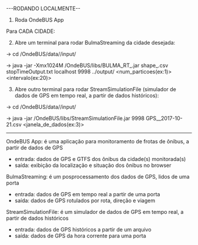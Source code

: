 ---RODANDO LOCALMENTE--

1. Roda OndeBUS App

Para CADA CIDADE:

2. Abre um terminal para rodar BulmaStreaming da cidade desejada:

-> cd <path>/OndeBUS/data/<cidade>/input/

-> java -jar -Xmx1024M <path>/OndeBUS/libs/BULMA_RT_<cidade>.jar shape_<cidade>.csv stopTimeOutput<cidade>.txt localhost 9998 ../output/ <num_particoes(ex:1)> <intervalo(ex:20)>

3. Abre outro terminal para rodar StreamSimulationFile (simulador de dados de GPS em tempo real, a partir de dados históricos):

-> cd <path>/OndeBUS/data/<cidade>/input/

-> java -jar <path>/OndeBUS/libs/StreamSimulationFile.jar 9998 GPS_<cidade>_2017-10-21.csv <janela_de_dados(ex:3)>


--------------------

OndeBUS App: é uma aplicação para monitoramento de frotas de ônibus, a partir de dados de GPS
- entrada: dados de GPS e GTFS dos ônibus da cidade(s) monitorada(s)
- saída: exibição da localização e situação dos ônibus no browser

BulmaStreaming: é um posprocessamento dos dados de GPS, lidos de uma porta
- entrada: dados de GPS em tempo real a partir de uma porta
- saída: dados de GPS rotulados por rota, direção e viagem

 StreamSimulationFile: é um simulador de dados de GPS em tempo real, a partir de dados históricos
- entrada: dados de GPS históricos a partir de um arquivo
- saída: dados de GPS da hora corrente para uma porta
